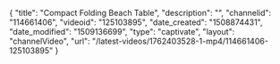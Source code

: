 {
    "title": "Compact Folding Beach Table",
    "description": "",
    "channelid": "114661406",
    "videoid": "125103895",
    "date_created": "1508874431",
    "date_modified": "1509136699",
    "type": "captivate",
    "layout": "channelVideo",
    "url": "\/latest-videos\/1762403528-1-mp4\/114661406-125103895"
}